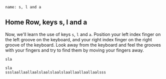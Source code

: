 ```ngMeta
name: s, l and a
```

## Home Row, keys s, l and a

Now, we'll learn the use of keys `s`, `l` and `a`.
Position your left index finger on the left groove on the keyboard, and your right index finger on the right groove of the keyboard. Look away from the keyboard and feel the grooves with your fingers and try to find them by moving your fingers away.


```trytyping
sla
```

```practicetyping
sla
ssslaallaallaalslaalslaalslaallaallaallaalsss
```
